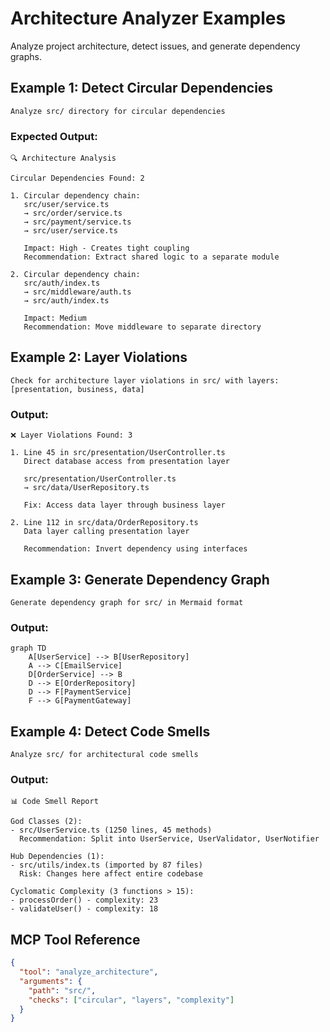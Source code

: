 # Architecture Analyzer Examples

Analyze project architecture, detect issues, and generate dependency graphs.

## Example 1: Detect Circular Dependencies

```
Analyze src/ directory for circular dependencies
```

### Expected Output:

```
🔍 Architecture Analysis

Circular Dependencies Found: 2

1. Circular dependency chain:
   src/user/service.ts
   → src/order/service.ts
   → src/payment/service.ts
   → src/user/service.ts

   Impact: High - Creates tight coupling
   Recommendation: Extract shared logic to a separate module

2. Circular dependency chain:
   src/auth/index.ts
   → src/middleware/auth.ts
   → src/auth/index.ts

   Impact: Medium
   Recommendation: Move middleware to separate directory
```

## Example 2: Layer Violations

```
Check for architecture layer violations in src/ with layers: [presentation, business, data]
```

### Output:

```
❌ Layer Violations Found: 3

1. Line 45 in src/presentation/UserController.ts
   Direct database access from presentation layer

   src/presentation/UserController.ts
   → src/data/UserRepository.ts

   Fix: Access data layer through business layer

2. Line 112 in src/data/OrderRepository.ts
   Data layer calling presentation layer

   Recommendation: Invert dependency using interfaces
```

## Example 3: Generate Dependency Graph

```
Generate dependency graph for src/ in Mermaid format
```

### Output:

```mermaid
graph TD
    A[UserService] --> B[UserRepository]
    A --> C[EmailService]
    D[OrderService] --> B
    D --> E[OrderRepository]
    D --> F[PaymentService]
    F --> G[PaymentGateway]
```

## Example 4: Detect Code Smells

```
Analyze src/ for architectural code smells
```

### Output:

```
📊 Code Smell Report

God Classes (2):
- src/UserService.ts (1250 lines, 45 methods)
  Recommendation: Split into UserService, UserValidator, UserNotifier

Hub Dependencies (1):
- src/utils/index.ts (imported by 87 files)
  Risk: Changes here affect entire codebase

Cyclomatic Complexity (3 functions > 15):
- processOrder() - complexity: 23
- validateUser() - complexity: 18
```

## MCP Tool Reference

```json
{
  "tool": "analyze_architecture",
  "arguments": {
    "path": "src/",
    "checks": ["circular", "layers", "complexity"]
  }
}
```
